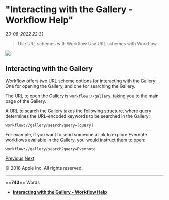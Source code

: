 # "Interacting with the Gallery - Workflow Help"

*23-08-2022 22:31* 

> Use URL schemes with Workflow
Use URL schemes with Workflow

![](https://help.apple.com/workflow/en.lproj/GlobalArt/AppIconDefault_Workflow.png)

## Interacting with the Gallery

Workflow offers two URL scheme options for interacting with the Gallery: One for opening the Gallery, and one for searching the Gallery.

The URL to open the Gallery is `workflow://gallery`, taking you to the main page of the Gallery.

A URL to search the Gallery takes the following structure, where query determines the URL-encoded keywords to be searched in the Gallery:

`workflow://gallery/search?query=[query]`

For example, if you want to send someone a link to explore Evernote workflows available in the Gallery, you would instruct them to open:

`workflow://gallery/search?query=Evernote`

[Previous](https://help.apple.com/workflow/#/apd77a47304b) [Next](https://help.apple.com/workflow/#/apdcd7f20a6f)

© 2018 Apple Inc. All rights reserved.
***

==**743**== Words

- **[Interacting with the Gallery - Workflow Help](https://help.apple.com/workflow/#/apd9c112ca23)**